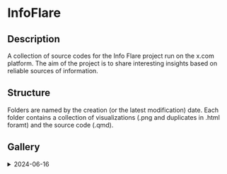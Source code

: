 # InfoFlare

## Description
A collection of source codes for the Info Flare project run on the x.com platform. The aim of the project is to share interesting insights based on reliable sources of information.
                      
## Structure
Folders are named by the creation (or the latest modification) date. Each folder contains a collection of visualizations (.png and duplicates in .html foramt) and the source code (.qmd).

## Gallery 

<details><summary>2024-06-16</summary>
 ![image](2024-06-16/subregion-1.png)
 ![image](2024-06-16/subregion-highlight-1.png)
 ![image](2024-06-16/subregions-countries-highlight-2.png)
 ![image](2024-06-16/yoy-subregion-1.png)
 ![image](2024-06-16/yoy-subregion-2.png)</details> 

